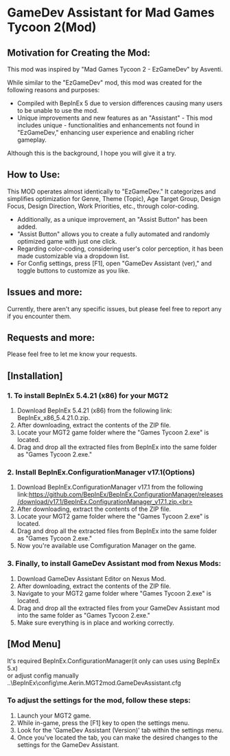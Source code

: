 # GameDev Assistant for Mad Games Tycoon 2(Mod)

## Motivation for Creating the Mod:
This mod was inspired by "Mad Games Tycoon 2 - EzGameDev" by Asventi.

While similar to the "EzGameDev" mod, this mod was created for the following reasons and purposes:

- Compiled with BepInEx 5 due to version differences causing many users to be unable to use the mod.
- Unique improvements and new features as an "Assistant" - This mod includes unique - functionalities and enhancements not found in "EzGameDev," enhancing user experience and enabling richer gameplay.

Although this is the background, I hope you will give it a try.

## How to Use:

This MOD operates almost identically to "EzGameDev."
It categorizes and simplifies optimization for Genre, Theme (Topic), Age Target Group, Design Focus, Design Direction, Work Priorities, etc., through color-coding.

- Additionally, as a unique improvement, an "Assist Button" has been added.
- "Assist Button" allows you to create a fully automated and randomly optimized game with just one click.
- Regarding color-coding, considering user's color perception, it has been made customizable via a dropdown list.
- For Config settings, press [F1], open "GameDev Assistant (ver)," and toggle buttons to customize as you like.

## Issues and more:
Currently, there aren't any specific issues, but please feel free to report any if you encounter them.

## Requests and more:
Please feel free to let me know your requests.<br>

## [Installation]
### 1. To install BepInEx 5.4.21 (x86) for your MGT2
1. Download BepInEx 5.4.21 (x86) from the following link: BepInEx_x86_5.4.21.0.zip.<br>
2. After downloading, extract the contents of the ZIP file.<br>
3. Locate your MGT2 game folder where the "Games Tycoon 2.exe" is located.<br>
4. Drag and drop all the extracted files from BepInEx into the same folder as "Games Tycoon 2.exe."<br>

### 2. Install BepInEx.ConfigurationManager v17.1(Options)
1. Download BepInEx.ConfigurationManager v17.1 from the following link:https://github.com/BepInEx/BepInEx.ConfigurationManager/releases/download/v17.1/BepInEx.ConfigurationManager_v17.1.zip.<br>
2. After downloading, extract the contents of the ZIP file.<br>
3. Locate your MGT2 game folder where the "Games Tycoon 2.exe" is located.<br>
4. Drag and drop all the extracted files from BepInEx into the same folder as "Games Tycoon 2.exe."<br>
5. Now you're available use Comfiguration Manager on the game.<br>

### 3. Finally, to install GameDev Assistant mod from Nexus Mods:
1. Download GameDev Assistant Editor on Nexus Mod.<br>
2. After downloading, extract the contents of the ZIP file.<br>
3. Navigate to your MGT2 game folder where "Games Tycoon 2.exe" is located.<br>
4. Drag and drop all the extracted files from your GameDev Assistant mod into the same folder as "Games Tycoon 2.exe."<br>
5. Make sure everything is in place and working correctly.<br>

## [Mod Menu]
It's required BepInEx.ConfigurationManager(it only can uses using BepInEx 5.x)<br>
or adjust config manually  ..\BepInEx\config\me.Aerin.MGT2mod.GameDevAssistant.cfg

### To adjust the settings for the mod, follow these steps:
1. Launch your MGT2 game.
2. While in-game, press the [F1] key to open the settings menu.
3. Look for the 'GameDev Assistant (Version)' tab within the settings menu.
4. Once you've located the tab, you can make the desired changes to the settings for the GameDev Assistant.